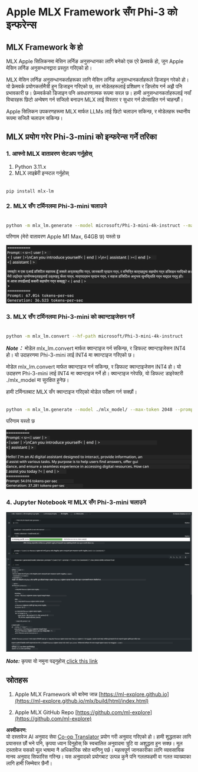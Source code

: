 <!--
CO_OP_TRANSLATOR_METADATA:
{
  "original_hash": "dcb656f3d206fc4968e236deec5d4384",
  "translation_date": "2025-07-16T21:02:16+00:00",
  "source_file": "md/01.Introduction/03/MLX_Inference.md",
  "language_code": "ne"
}
-->
# **Apple MLX Framework सँग Phi-3 को इन्फरेन्स**

## **MLX Framework के हो**

MLX Apple सिलिकनमा मेसिन लर्निङ अनुसन्धानका लागि बनेको एक एरे फ्रेमवर्क हो, जुन Apple मेसिन लर्निङ अनुसन्धानद्वारा प्रस्तुत गरिएको हो।

MLX मेसिन लर्निङ अनुसन्धानकर्ताहरूका लागि मेसिन लर्निङ अनुसन्धानकर्ताहरूले डिजाइन गरेको हो। यो फ्रेमवर्क प्रयोगकर्तामैत्री हुन डिजाइन गरिएको छ, तर मोडेलहरूलाई प्रशिक्षण र डिप्लोय गर्न अझै पनि प्रभावकारी छ। फ्रेमवर्कको डिजाइन पनि अवधारणात्मक रूपमा सरल छ। हामी अनुसन्धानकर्ताहरूलाई नयाँ विचारहरू छिटो अन्वेषण गर्न सजिलो बनाउन MLX लाई विस्तार र सुधार गर्न प्रोत्साहित गर्न चाहन्छौं।

Apple सिलिकन उपकरणहरूमा MLX मार्फत LLMs लाई छिटो चलाउन सकिन्छ, र मोडेलहरू स्थानीय रूपमा सजिलै चलाउन सकिन्छ।

## **MLX प्रयोग गरेर Phi-3-mini को इन्फरेन्स गर्ने तरिका**

### **1. आफ्नो MLX वातावरण सेटअप गर्नुहोस्**

1. Python 3.11.x
2. MLX लाइब्रेरी इन्स्टल गर्नुहोस्

```bash

pip install mlx-lm

```

### **2. MLX सँग टर्मिनलमा Phi-3-mini चलाउने**

```bash

python -m mlx_lm.generate --model microsoft/Phi-3-mini-4k-instruct --max-token 2048 --prompt  "<|user|>\nCan you introduce yourself<|end|>\n<|assistant|>"

```

परिणाम (मेरो वातावरण Apple M1 Max, 64GB छ) यस्तो छ

![Terminal](../../../../../translated_images/01.5cf57df8f7407cf9281c0237f4e69c3728b8817253aad0835d14108b07c83c88.ne.png)

### **3. MLX सँग टर्मिनलमा Phi-3-mini को क्वान्टाइजेसन गर्ने**

```bash

python -m mlx_lm.convert --hf-path microsoft/Phi-3-mini-4k-instruct

```

***Note：*** मोडेल mlx_lm.convert मार्फत क्वान्टाइज गर्न सकिन्छ, र डिफल्ट क्वान्टाइजेसन INT4 हो। यो उदाहरणमा Phi-3-mini लाई INT4 मा क्वान्टाइज गरिएको छ।

मोडेल mlx_lm.convert मार्फत क्वान्टाइज गर्न सकिन्छ, र डिफल्ट क्वान्टाइजेसन INT4 हो। यो उदाहरण Phi-3-mini लाई INT4 मा क्वान्टाइज गर्ने हो। क्वान्टाइज गरेपछि, यो डिफल्ट डाइरेक्टरी ./mlx_model मा सुरक्षित हुनेछ।

हामी टर्मिनलबाट MLX सँग क्वान्टाइज गरिएको मोडेल परीक्षण गर्न सक्छौं।

```bash

python -m mlx_lm.generate --model ./mlx_model/ --max-token 2048 --prompt  "<|user|>\nCan you introduce yourself<|end|>\n<|assistant|>"

```

परिणाम यस्तो छ

![INT4](../../../../../translated_images/02.7b188681a8eadbc111aba8d8006e4b3671788947a99a46329261e169dd2ec29f.ne.png)

### **4. Jupyter Notebook मा MLX सँग Phi-3-mini चलाउने**

![Notebook](../../../../../translated_images/03.b9705a3a5aaa89f9eb0ca04c1a4565dfe4a5e8cc68604227d2eab149fef1d3c7.ne.png)

***Note:*** कृपया यो नमुना पढ्नुहोस् [click this link](../../../../../code/03.Inference/MLX/MLX_DEMO.ipynb)

## **स्रोतहरू**

1. Apple MLX Framework को बारेमा जान्न [https://ml-explore.github.io](https://ml-explore.github.io/mlx/build/html/index.html)

2. Apple MLX GitHub Repo [https://github.com/ml-explore](https://github.com/ml-explore)

**अस्वीकरण**:  
यो दस्तावेज AI अनुवाद सेवा [Co-op Translator](https://github.com/Azure/co-op-translator) प्रयोग गरी अनुवाद गरिएको हो। हामी शुद्धताका लागि प्रयासरत छौं भने पनि, कृपया ध्यान दिनुहोस् कि स्वचालित अनुवादमा त्रुटि वा अशुद्धता हुन सक्छ। मूल दस्तावेज यसको मूल भाषामा नै अधिकारिक स्रोत मानिनु पर्छ। महत्वपूर्ण जानकारीका लागि व्यावसायिक मानव अनुवाद सिफारिस गरिन्छ। यस अनुवादको प्रयोगबाट उत्पन्न कुनै पनि गलतफहमी वा गलत व्याख्याका लागि हामी जिम्मेवार छैनौं।
